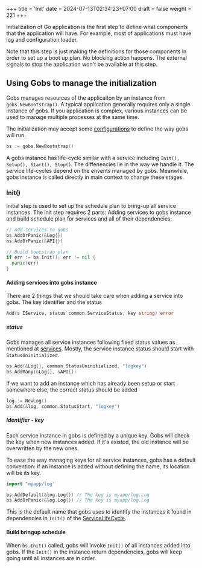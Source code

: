+++
title = 'Init'
date = 2024-07-13T02:34:23+07:00
draft = false
weight = 221
+++

Initialization of Go application is the first step to define what components that the application will have. For example, most of applications must have log and configuration loader.

Note that this step is just making the definitions for those components in order to set up a boot up plan. No blocking action happens. The external signals to stop the application won't be available at this step.

## Using Gobs to manage the initialization

Gobs manages resources of the applicaiton by an instance from `gobs.NewBootstrap()`. A typical application generally requires only a single instance of gobs. If you application is complex, various instances can be used to manage multiple processes at the same time.

The initialization may accept some [configurations](../configuration/) to define the way gobs will run.

```go {style=tokyonight-night,filename=single.go}
bs := gobs.NewBootstrap()
```

A gobs instance has life-cycle similar with a service including `Init(), Setup(), Start(), Stop()`. The diffenencies lie in the way we handle it. The service life-cycles depend on the envents managed by gobs. Meanwhile, gobs instance is called directly in main context to change these stages.

### Init()
Initial step is used to set up the schedule plan to bring-up all service instances. The init step requires 2 parts: Adding services to gobs instance and build schedule plan for services and all of their dependencies.
```go {style=tokyonight-night,filename=single.go}
// Add services to gobs
bs.AddOrPanic(&Log{})
bs.AddOrPanic(&API{})

// Build bootstrap plan
if err := bs.Init(); err != nil {
  panic(err)
}
```

#### Adding services into gobs instance
There are 2 things that we should take care when adding a service into gobs. The key identifier and the status
```go {style=tokyonight-night}
Add(s IService, status common.ServiceStatus, key string) error
```
##### status
Gobs manages all service instances following fixed status values as mentioned at [services](../service/). 
Mostly, the service instance status should start with `StatusUninitialized`.
```go {style=tokyonight-night}
bs.Add(&Log{}, common.StatusUninitialized, "logkey")
bs.AddMany(&Log{}, &API{})
```
If we want to add an instance which has already been setup or start somewhere else, the correct status should be added
```go {style=tokyonight-night}
log := NewLog()
bs.Add(&log, common.StatusStart, "logkey")
```

##### Identifier - key
Each service instance in gobs is defined by a unique key. Gobs will check the key when new instances added. If it's existed, the old instance will be overwritten by the new ones.

To ease the way managing keys for all service instances, gobs has a default convention: If an instance is added without defining the name, its location will be its key.
```go {style=tokyonight-night}
import "myapp/log"

bs.AddDefault(&log.Log{}) // The key is myapp/log.Log
bs.AddOrPanic(&log.Log{}) // The key is myapp/log.Log
```
This is the default name that gobs uses to identify the instances it found in dependencies in `Init()` of the [ServiceLifeCycle](../service/01_service-life-cycle/).

#### Build bringup schedule
When `bs.Init()` called, gobs will invoke `Init()` of all instances added into gobs. If the `Init()` in the instance return dependencies, gobs will keep going until all instances are in order.
